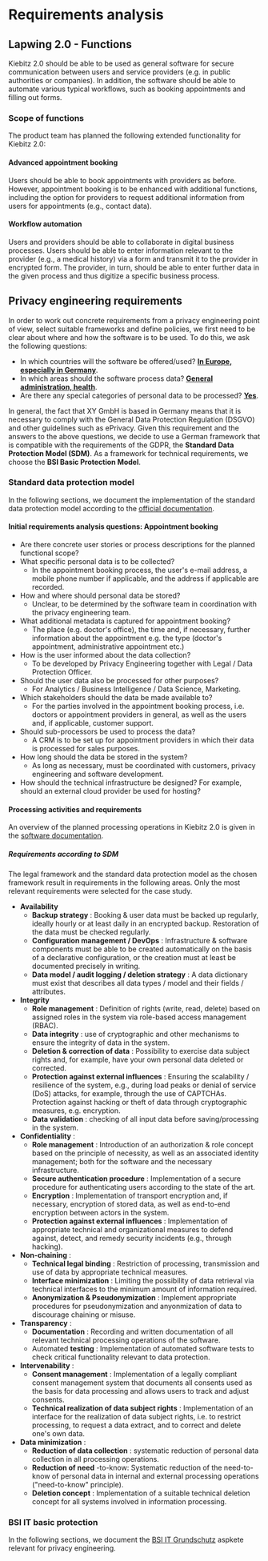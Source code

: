 # Requirements analysis

## Lapwing 2.0 - Functions

Kiebitz 2.0 should be able to be used as general software for secure communication between users and service providers (e.g. in public authorities or companies).
In addition, the software should be able to automate various typical workflows, such as booking appointments and filling out forms.

### Scope of functions

The product team has planned the following extended functionality for Kiebitz 2.0:

#### Advanced appointment booking

Users should be able to book appointments with providers as before. However, appointment booking is to be enhanced with additional functions, including the option for providers to request additional information from users for appointments (e.g., contact data).

#### Workflow automation

Users and providers should be able to collaborate in digital business processes. Users should be able to enter information relevant to the provider (e.g., a medical history) via a form and transmit it to the provider in encrypted form. The provider, in turn, should be able to enter further data in the given process and thus digitize a specific business process.

## Privacy engineering requirements

In order to work out concrete requirements from a privacy engineering point of view, select suitable frameworks and define policies, we first need to be clear about where and how the software is to be used. To do this, we ask the following questions:

* In which countries will the software be offered/used? <u>**In Europe, especially in Germany**</u>.
* In which areas should the software process data? <u>**General administration, health**</u>.
* Are there any special categories of personal data to be processed? <u>**Yes**</u>.

In general, the fact that XY GmbH is based in Germany means that it is necessary to comply with the General Data Protection Regulation (DSGVO) and other guidelines such as ePrivacy.
Given this requirement and the answers to the above questions, we decide to use a German framework that is compatible with the requirements of the GDPR, the **Standard Data Protection Model (SDM)**. As a framework for technical requirements, we choose the **BSI Basic Protection Model**.

### Standard data protection model

In the following sections, we document the implementation of the standard data protection model according to the [official documentation](https://www.datenschutz-mv.de/static/DS/Dateien/Datenschutzmodell/SDM-Methode_V3.pdf).

#### Initial requirements analysis questions: Appointment booking

* Are there concrete user stories or process descriptions for the planned functional scope?
* What specific personal data is to be collected?
  * In the appointment booking process, the user's e-mail
address, a mobile phone number if applicable, and the address if applicable are recorded.
* How and where should personal data be stored?
  * Unclear, to be determined by the software team in coordination
with the privacy engineering team.
* What additional metadata is captured for appointment booking?
  * The place (e.g. doctor's office), the time and, if necessary,
further information about the appointment e.g. the type (doctor's appointment, administrative appointment etc.)
* How is the user informed about the data collection?
  * To be developed by Privacy Engineering together with Legal
/ Data Protection Officer.
* Should the user data also be processed for other purposes?
  * For Analytics / Business Intelligence / Data Science,
Marketing.
* Which stakeholders should the data be made available to?
  * For the parties involved in the appointment booking process,
i.e. doctors or appointment providers in general, as well as the users and, if applicable, customer support.
* Should sub-processors be used to process the data?
  * A CRM is to be set up for appointment providers in which
their data is processed for sales purposes.
* How long should the data be stored in the system?
  * As long as necessary, must be coordinated with customers,
privacy engineering and software development.
* How should the technical infrastructure be designed? For example, should an external cloud provider be used for hosting?

#### Processing activities and requirements

An overview of the planned processing operations in Kiebitz 2.0 is given in the [software documentation](https://kiebitz.eu/doku/system/konzept).

##### Requirements according to SDM

The legal framework and the standard data protection model as the chosen framework result in requirements in the following areas. Only the most relevant requirements were selected for the case study.

* **Availability**
  * **Backup strategy** : Booking & user data must be backed
up regularly, ideally hourly or at least daily in an encrypted backup. Restoration of the data must be checked regularly.
  * **Configuration management / DevOps** : Infrastructure
& software components must be able to be created automatically on the basis of a declarative configuration, or the creation must at least be documented precisely in writing.
  * **Data model / audit logging / deletion strategy** : A
data dictionary must exist that describes all data types / model and their fields / attributes.
* **Integrity**
  * **Role management** : Definition of rights (write, read,
delete) based on assigned roles in the system via role-based access management (RBAC).
  * **Data integrity** : use of cryptographic and other mechanisms
to ensure the integrity of data in the system.
  * **Deletion & correction of data** : Possibility to exercise
data subject rights and, for example, have your own personal data deleted or corrected.
  * **Protection against external influences** : Ensuring
the scalability / resilience of the system, e.g., during load peaks or denial of service (DoS) attacks, for example, through the use of CAPTCHAs. Protection against hacking or theft of data through cryptographic measures, e.g. encryption.
  * **Data validation** : checking of all input data before
saving/processing in the system.
* **Confidentiality** :
  * **Role management** : Introduction of an authorization
& role concept based on the principle of necessity, as well as an associated identity management; both for the software and the necessary infrastructure.
  * **Secure authentication procedure** : Implementation of a secure procedure for authenticating users according to the state of the art. 
  * **Encryption** : Implementation of transport encryption
and, if necessary, encryption of stored data, as well as end-to-end encryption between actors in the system.
  * **Protection against external influences** : Implementation
of appropriate technical and organizational measures to defend against, detect, and remedy security incidents (e.g., through hacking).
* **Non-chaining** :
  * **Technical legal binding** : Restriction of processing,
transmission and use of data by appropriate technical measures.
  * **Interface minimization** : Limiting the possibility
of data retrieval via technical interfaces to the minimum amount of information required.
  * **Anonymization & Pseudonymization** : Implement appropriate
procedures for pseudonymization and anyonmization of data to discourage chaining or misuse.
* **Transparency** :
  * **Documentation** : Recording and written documentation
of all relevant technical processing operations of the software.
  * Automated **testing** : Implementation of automated software
tests to check critical functionality relevant to data protection.
* **Intervenability** :
  * **Consent management** : Implementation of a legally compliant
consent management system that documents all consents used as the basis for data processing and allows users to track and adjust consents.
  * **Technical realization of data subject rights** : Implementation of an interface for the realization of data subject rights, i.e. to restrict processing, to request a data extract, and to correct and delete one's own data. 
* **Data minimization** :
  * **Reduction of data collection** : systematic reduction
of personal data collection in all processing operations.
  * **Reduction of need** -to-know: Systematic reduction of
the need-to-know of personal data in internal and external processing operations ("need-to-know" principle).
  * **Deletion concept** : Implementation of a suitable technical
deletion concept for all systems involved in information processing.

### BSI IT basic protection

In the following sections, we document the [BSI IT Grundschutz](https://www.bsi.bund.de/DE/Themen/Unternehmen-und-Organisationen/Standards-und-Zertifizierung/IT-Grundschutz/it-grundschutz_node.html) aspkete relevant for privacy engineering.
